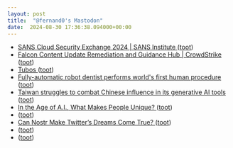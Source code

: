```yaml
---
layout: post
title:  "@fernand0's Mastodon"
date:  2024-08-30 17:36:38.094000+00:00
---
```

*  [SANS Cloud Security Exchange 2024 \| SANS Institute ](https://www.sans.org/webcasts/sans-cloud-security-exchange-2024) ([toot](https://mastodon.social/@fernand0/113052181993315861))
*  [Falcon Content Update Remediation and Guidance Hub \| CrowdStrike ](https://www.crowdstrike.com/falcon-content-update-remediation-and-guidance-hub) ([toot](https://mastodon.social/@fernand0/113051870288285538))
*  [Tubos ](https://www.flickr.com/photos/fernand0/53931841497) ([toot](https://mastodon.social/@fernand0/113051731925236685))
*  [Fully-automatic robot dentist performs world's first human procedure ](https://newatlas.com/health-wellbeing/robot-dentist-world-first) ([toot](https://mastodon.social/@fernand0/113051642216723000))
*  [Taiwan struggles to combat Chinese influence in its generative AI tools ](https://globalvoices.org/2024/08/01/taiwan-struggles-to-combat-chinese-influence-in-its-generative-ai-tools) ([toot](https://mastodon.social/@fernand0/113051365927022246))
*  [In the Age of A.I., What Makes People Unique? ](https://www.newyorker.com/culture/open-questions/in-the-age-of-ai-what-makes-people-uniqu) ([toot](https://mastodon.social/@fernand0/113051208469563198))
*  [ ](https://mastodon.social/@sergiojimenez) ([toot](https://mastodon.social/@fernand0/113051125646575627))
*  [Can Nostr Make Twitter’s Dreams Come True? ](https://reason.com/2024/08/13/can-nostr-make-twitters-dreams-come-true) ([toot](https://mastodon.social/@fernand0/113051036245467386))
*  [ ](https://mastodon.social/@sergiojimenez) ([toot](https://mastodon.social/@fernand0/113050853767228742))
*  [ ](https://mastodon.social/@sergiojimenez) ([toot](https://mastodon.social/@fernand0/113050814714029458))
